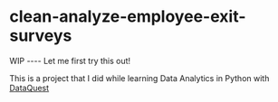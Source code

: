 # clean-analyze-employee-exit-surveys
WIP ---- Let me first try this out!

This is a project that I did while learning Data Analytics in Python with [DataQuest](https://www.dataquest.io/)
